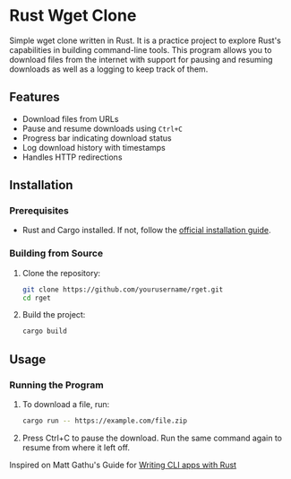 # Rust Wget Clone

Simple wget clone written in Rust. It is a practice project to explore Rust's capabilities in building command-line tools. This program allows you to download files from the internet with support for pausing and resuming downloads as well as a logging to keep track of them.

## Features

- Download files from URLs
- Pause and resume downloads using `Ctrl+C`
- Progress bar indicating download status
- Log download history with timestamps
- Handles HTTP redirections

## Installation

### Prerequisites

- Rust and Cargo installed. If not, follow the [official installation guide](https://doc.rust-lang.org/book/ch01-01-installation.html).

### Building from Source

1. Clone the repository:

   ```sh
   git clone https://github.com/yourusername/rget.git
   cd rget

2. Build the project:

   ```sh
   cargo build

## Usage

### Running the Program
1. To download a file, run:

   ```sh
   cargo run -- https://example.com/file.zip

2. Press Ctrl+C to pause the download. Run the same command again to resume from where it left off.


Inspired on Matt Gathu's Guide for [Writing CLI apps with Rust](https://mattgathu.dev/2017/08/29/writing-cli-app-rust.html)

